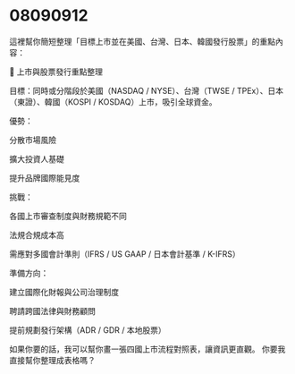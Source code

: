 # 08090912

這裡幫你簡短整理「目標上市並在美國、台灣、日本、韓國發行股票」的重點內容：

📌 上市與股票發行重點整理

目標：同時或分階段於美國（NASDAQ / NYSE）、台灣（TWSE / TPEx）、日本（東證）、韓國（KOSPI / KOSDAQ）上市，吸引全球資金。

優勢：

分散市場風險

擴大投資人基礎

提升品牌國際能見度

挑戰：

各國上市審查制度與財務規範不同

法規合規成本高

需應對多國會計準則（IFRS / US GAAP / 日本會計基準 / K-IFRS）

準備方向：

建立國際化財報與公司治理制度

聘請跨國法律與財務顧問

提前規劃發行架構（ADR / GDR / 本地股票）

如果你要的話，我可以幫你畫一張四國上市流程對照表，讓資訊更直觀。
你要我直接幫你整理成表格嗎？

